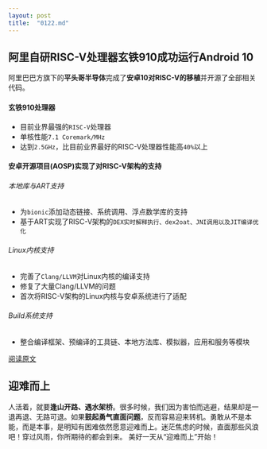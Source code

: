```yaml
---
layout: post
title:  "0122.md"
---
```


## 阿里自研RISC-V处理器玄铁910成功运行Android 10

阿里巴巴方旗下的**平头哥半导体**完成了**安卓10对RISC-V的移植**并开源了全部相关代码。

#### 玄铁910处理器
* 目前业界最强的`RISC-V`处理器
* 单核性能`7.1 Coremark/MHz`
* 达到`2.5GHz`，比目前业界最好的RISC-V处理器性能高`40%`以上

#### 安卓开源项目(AOSP)实现了对RISC-V架构的支持

###### 本地库与ART支持
* 为`bionic`添加动态链接、系统调用、浮点数学库的支持
* 基于ART实现了RISC-V架构的`DEX实时解释执行、dex2oat、JNI调用以及JIT编译优化`
###### Linux内核支持
* 完善了`Clang/LLVM`对Linux内核的编译支持
* 修复了大量Clang/LLVM的问题
* 首次将RISC-V架构的Linux内核与安卓系统进行了适配

###### Build系统支持
* 整合编译框架、预编译的工具链、本地方法库、模拟器，应用和服务等模块

[阅读原文](https://m.cnbeta.com/view/1080971.htm)

## 迎难而上
人活着，就要**逢山开路、遇水架桥**。很多时候，我们因为害怕而逃避，结果却是一退再退、无路可退。如果**鼓起勇气直面问题**，反而容易迎来转机。勇敢从不是本能，而是本事，是明知有困难依然愿意迎难而上。迷茫焦虑的时候，直面那些风浪吧！穿过风雨，你所期待的都会到来。 
美好一天从“迎难而上”开始！
